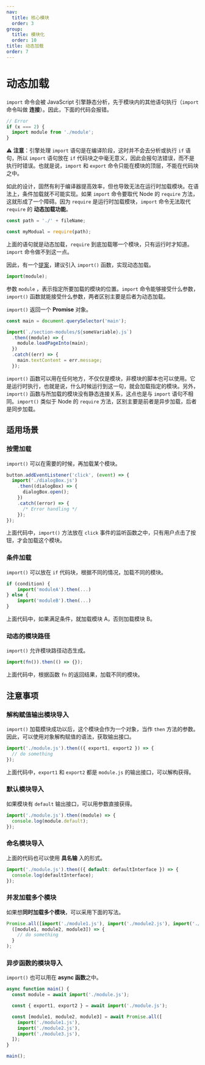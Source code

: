 ```yaml
---
nav:
  title: 核心模块
  order: 3
group:
  title: 模块化
  order: 10
title: 动态加载
order: 7
---
```


# 动态加载

`import` 命令会被 JavaScript 引擎静态分析，先于模块内的其他语句执行（`import` 命令叫做 **连接**）。因此，下面的代码会报错。

```js
// Error
if (x === 2) {
  import module from './module';
}
```

⚠️ **注意**：引擎处理 `import` 语句是在编译阶段，这时并不会去分析或执行 `if` 语句，所以 `import` 语句放在 `if` 代码块之中毫无意义，因此会报句法错误，而不是执行时错误。也就是说，`import` 和 `export` 命令只能在模块的顶层，不能在代码块之中。

如此的设计，固然有利于编译器提高效率，但也导致无法在运行时加载模块。在语法上，条件加载就不可能实现。如果 `import` 命令要取代 Node 的 `require` 方法，这就形成了一个障碍。因为 `require` 是运行时加载模块，`import` 命令无法取代 `require` 的 **动态加载功能**。

```js
const path = './' + fileName;

const myModual = require(path);
```

上面的语句就是动态加载，`require` 到底加载哪一个模块，只有运行时才知道。`import` 命令做不到这一点。

因此，有一个[提案](https://github.com/tc39/proposal-dynamic-import)，建议引入 `import()` 函数，实现动态加载。

```js
import(module);
```

参数 `module` ，表示指定所要加载的模块的位置。`import` 命令能够接受什么参数，`import()` 函数就能接受什么参数，两者区别主要是后者为动态加载。

`import()` 返回一个 **Promise** 对象。

```js
const main = document.querySelector('main');

import(`./section-modules/${someVariable}.js`)
  .then((module) => {
    module.loadPageInto(main);
  })
  .catch((err) => {
    main.textContent = err.message;
  });
```

`import()` 函数可以用在任何地方，不仅仅是模块，非模块的脚本也可以使用。它是运行时执行，也就是说，什么时候运行到这一句，就会加载指定的模块。另外，`import()` 函数与所加载的模块没有静态连接关系，这点也是与 `import` 语句不相同。`import()` 类似于 Node 的 `require` 方法，区别主要是前者是异步加载，后者是同步加载。

## 适用场景

### 按需加载

`import()` 可以在需要的时候，再加载某个模块。

```js
button.addEventListener('click', (event) => {
  import('./dialogBox.js')
    .then((dialogBox) => {
      dialogBox.open();
    })
    .catch((error) => {
      /* Error handling */
    });
});
```

上面代码中，`import()` 方法放在 `click` 事件的监听函数之中，只有用户点击了按钮，才会加载这个模块。

### 条件加载

`import()` 可以放在 `if` 代码块，根据不同的情况，加载不同的模块。

```js
if (condition) {
    import('moduleA').then(...)
} else {
    import('moduleB').then(...)
}
```

上面代码中，如果满足条件，就加载模块 A，否则加载模块 B。

### 动态的模块路径

`import()` 允许模块路径动态生成。

```js
import(fn()).then(() => {});
```

上面代码中，根据函数 `fn` 的返回结果，加载不同的模块。

## 注意事项

### 解构赋值输出模块导入

`import()` 加载模块成功以后，这个模块会作为一个对象，当作 `then` 方法的参数。因此，可以使用对象解构赋值的语法，获取输出接口。

```js
import('./module.js').then(({ export1, export2 }) => {
  // do something
});
```

上面代码中，`export1` 和 `export2` 都是 `module.js` 的输出接口，可以解构获得。

### 默认模块导入

如果模块有 `default` 输出接口，可以用参数直接获得。

```js
import('./module.js').then((module) => {
  console.log(module.default);
});
```

### 命名模块导入

上面的代码也可以使用 **具名输** 入的形式。

```js
import('./module.js').then(({ default: defaultInterface }) => {
  console.log(defaultInterface);
});
```

### 并发加载多个模块

如果想**同时加载多个模块**，可以采用下面的写法。

```js
Promise.all([import('./module1.js'), import('./module2.js'), import('./module3.js')]).then(
  ([module1, module2, module3]) => {
    // do something
  }
);
```

### 异步函数的模块导入

`import()` 也可以用在 **async 函数**之中。

```js
async function main() {
  const module = await import('./module.js');

  const { export1, export2 } = await import('./module.js');

  const [module1, module2, module3] = await Promise.all([
    import('./module1.js'),
    import('./module2.js'),
    import('./module3.js'),
  ]);
}

main();
```
